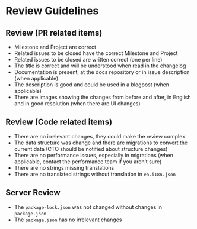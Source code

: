 # Review Guidelines

## Review \(PR related items\)

* Milestone and Project are correct
* Related issues to be closed have the correct Milestone and Project
* Related issues to be closed are written correct \(one per line\)
* The title is correct and will be understood when read in the changelog
* Documentation is present, at the docs repository or in issue description \(when applicable\)
* The description is good and could be used in a blogpost \(when applicable\)
* There are images showing the changes from before and after, in English and in good resolution \(when there are UI changes\)

## Review \(Code related items\)

* There are no irrelevant changes, they could make the review complex
* The data structure was change and there are migrations to convert the current data \(CTO should be notified about structure changes\)
* There are no performance issues, especially in migrations \(when applicable, contact the performance team if you aren’t sure\)
* There are no strings missing translations
* There are no translated strings without translation in `en.i18n.json`

## Server Review

* The `package-lock.json` was not changed without changes in `package.json`
* The `package.json` has no irrelevant changes

